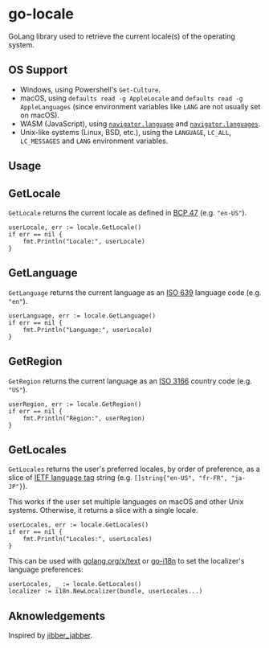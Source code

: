 # go-locale

GoLang library used to retrieve the current locale(s) of the operating system.

## OS Support

* Windows, using Powershell's `Get-Culture`.
* macOS, using `defaults read -g AppleLocale` and `defaults read -g AppleLanguages` (since environment variables like `LANG` are not usually set on macOS).
* WASM (JavaScript), using [`navigator.language`](https://developer.mozilla.org/en-US/docs/Web/API/NavigatorLanguage/language) and [`navigator.languages`](https://developer.mozilla.org/en-US/docs/Web/API/NavigatorLanguage/languages).
* Unix-like systems (Linux, BSD, etc.), using the `LANGUAGE`, `LC_ALL`, `LC_MESSAGES` and `LANG` environment variables.

## Usage

## GetLocale

`GetLocale` returns the current locale as defined in [BCP 47](https://tools.ietf.org/rfc/bcp/bcp47.txt) (e.g. `"en-US"`).

```golang
userLocale, err := locale.GetLocale()
if err == nil {
    fmt.Println("Locale:", userLocale)
}
```

## GetLanguage

`GetLanguage` returns the current language as an [ISO 639](http://en.wikipedia.org/wiki/ISO_639) language code (e.g. `"en"`).

```golang
userLanguage, err := locale.GetLanguage()
if err == nil {
    fmt.Println("Language:", userLocale)
}
```

## GetRegion

`GetRegion` returns the current language as an [ISO 3166](http://en.wikipedia.org/wiki/ISO_3166-1) country code (e.g. `"US"`).

```golang
userRegion, err := locale.GetRegion()
if err == nil {
    fmt.Println("Region:", userRegion)
}
```

## GetLocales

`GetLocales` returns the user's preferred locales, by order of preference, as a slice of [IETF language tag](https://en.wikipedia.org/wiki/IETF_language_tag) string (e.g. `[]string{"en-US", "fr-FR", "ja-JP"}`).

This works if the user set multiple languages on macOS and other Unix systems.
Otherwise, it returns a slice with a single locale.

```golang
userLocales, err := locale.GetLocales()
if err == nil {
    fmt.Println("Locales:", userLocales)
}
```

This can be used with [golang.org/x/text](https://godoc.org/golang.org/x/text) or [go-i18n](https://github.com/nicksnyder/go-i18n) to set the localizer's language preferences:

```golang
userLocales, _ := locale.GetLocales()
localizer := i18n.NewLocalizer(bundle, userLocales...)
```

## Aknowledgements

Inspired by [jibber_jabber](https://github.com/cloudfoundry-attic/jibber_jabber).
